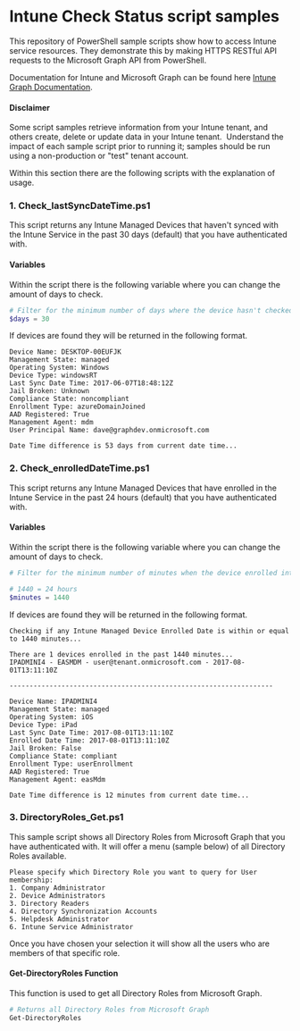 # Intune Check Status script samples

This repository of PowerShell sample scripts show how to access Intune service resources.  They demonstrate this by making HTTPS RESTful API requests to the Microsoft Graph API from PowerShell.

Documentation for Intune and Microsoft Graph can be found here [Intune Graph Documentation](https://developer.microsoft.com/en-us/graph/docs/api-reference/beta/resources/intune_graph_overview).

#### Disclaimer
Some script samples retrieve information from your Intune tenant, and others create, delete or update data in your Intune tenant.  Understand the impact of each sample script prior to running it; samples should be run using a non-production or "test" tenant account. 

Within this section there are the following scripts with the explanation of usage.

### 1. Check_lastSyncDateTime.ps1
This script returns any Intune Managed Devices that haven't synced with the Intune Service in the past 30 days (default) that you have authenticated with.

#### Variables
Within the script there is the following variable where you can change the amount of days to check.


```PowerShell
# Filter for the minimum number of days where the device hasn't checked in
$days = 30
```

If devices are found they will be returned in the following format.

```
Device Name: DESKTOP-00EUFJK
Management State: managed
Operating System: Windows
Device Type: windowsRT
Last Sync Date Time: 2017-06-07T18:48:12Z
Jail Broken: Unknown
Compliance State: noncompliant
Enrollment Type: azureDomainJoined
AAD Registered: True
Management Agent: mdm
User Principal Name: dave@graphdev.onmicrosoft.com

Date Time difference is 53 days from current date time...
```

### 2. Check_enrolledDateTime.ps1
This script returns any Intune Managed Devices that have enrolled in the Intune Service in the past 24 hours (default) that you have authenticated with.

#### Variables
Within the script there is the following variable where you can change the amount of days to check.


```PowerShell
# Filter for the minimum number of minutes when the device enrolled into the Intune Service

# 1440 = 24 hours
$minutes = 1440
```

If devices are found they will be returned in the following format.

```
Checking if any Intune Managed Device Enrolled Date is within or equal to 1440 minutes...

There are 1 devices enrolled in the past 1440 minutes...
IPADMINI4 - EASMDM - user@tenant.onmicrosoft.com - 2017-08-01T13:11:10Z

------------------------------------------------------------------

Device Name: IPADMINI4
Management State: managed
Operating System: iOS
Device Type: iPad
Last Sync Date Time: 2017-08-01T13:11:10Z
Enrolled Date Time: 2017-08-01T13:11:10Z
Jail Broken: False
Compliance State: compliant
Enrollment Type: userEnrollment
AAD Registered: True
Management Agent: easMdm

Date Time difference is 12 minutes from current date time...
```

### 3. DirectoryRoles_Get.ps1
This sample script shows all Directory Roles from Microsoft Graph that you have authenticated with. It will offer a menu (sample below) of all Directory Roles available.
```
Please specify which Directory Role you want to query for User membership:
1. Company Administrator
2. Device Administrators
3. Directory Readers
4. Directory Synchronization Accounts
5. Helpdesk Administrator
6. Intune Service Administrator
```
Once you have chosen your selection it will show all the users who are members of that specific role.

#### Get-DirectoryRoles Function
This function is used to get all Directory Roles from Microsoft Graph.

```PowerShell
# Returns all Directory Roles from Microsoft Graph
Get-DirectoryRoles
```
